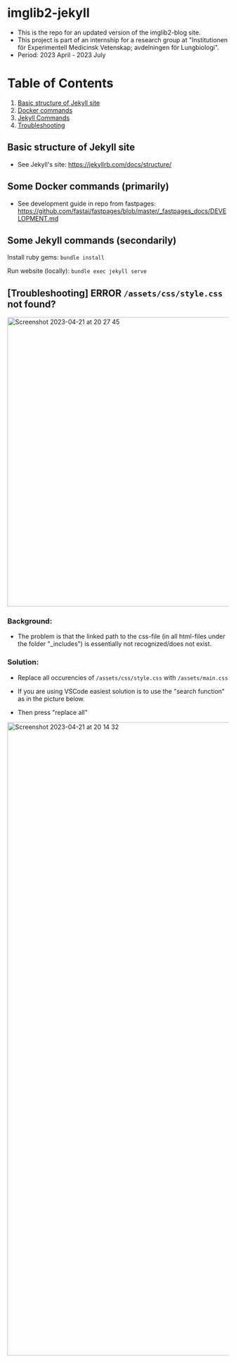 # imglib2-jekyll

* This is the repo for an updated version of the imglib2-blog site.
* This project is part of an internship for a research group at "Institutionen för Experimentell Medicinsk Vetenskap; avdelningen för Lungbiologi".
* Period: 2023 April - 2023 July

# Table of Contents
1. [Basic structure of Jekyll site](#basic-structure-of-jekyll-site)
2. [Docker commands](#some-docker-commands-primarily)
3. [Jekyll Commands](#some-jekyll-commands-secondarily)
4. [Troubleshooting](#troubleshooting-error-assetscssstylecss-not-found)

## Basic structure of Jekyll site

* See Jekyll's site: https://jekyllrb.com/docs/structure/



## Some Docker commands (primarily)
* See development guide in repo from fastpages: https://github.com/fastai/fastpages/blob/master/_fastpages_docs/DEVELOPMENT.md

## Some Jekyll commands (secondarily)

Install ruby gems: `bundle install`

Run website (locally): `bundle exec jekyll serve`



## [Troubleshooting] ERROR `/assets/css/style.css` not found?

<img width="658" alt="Screenshot 2023-04-21 at 20 27 45" src="https://user-images.githubusercontent.com/58792679/233709542-d915090a-a593-4968-8ff5-cd7ef15aea4f.png">

### Background: 

* The problem is that the linked path to the css-file (in all html-files under the folder "_includes") is essentially not recognized/does not exist.



### Solution: 

* Replace all occurencies of `/assets/css/style.css` with `/assets/main.css`

* If you are using VSCode easiest solution is to use the "search function" as in the picture below.

* Then press "replace all"

<img width="1440" alt="Screenshot 2023-04-21 at 20 14 32" src="https://user-images.githubusercontent.com/58792679/233706995-73dca615-417d-4b3d-bdcf-d8b9365f547a.png">
